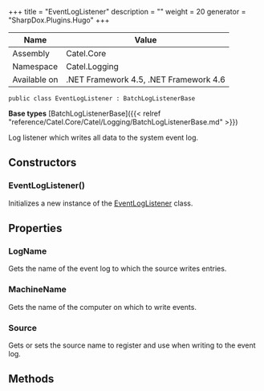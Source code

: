 

+++
title = "EventLogListener" 
description = ""
weight = 20
generator = "SharpDox.Plugins.Hugo"
+++

Name|Value
---|---
Assembly|Catel.Core
Namespace|Catel.Logging
Available on|.NET Framework 4.5, .NET Framework 4.6

```
public class EventLogListener : BatchLogListenerBase
```

**Base types**
[BatchLogListenerBase]({{< relref "reference/Catel.Core/Catel/Logging/BatchLogListenerBase.md" >}})

Log listener which writes all data to the system event log.

## Constructors

### EventLogListener()

Initializes a new instance of the [EventLogListener](#) class.

## Properties

### LogName

Gets the name of the event log to which the source writes entries.

### MachineName

Gets the name of the computer on which to write events.

### Source

Gets or sets the source name to register and use when writing to the event log.

## Methods


